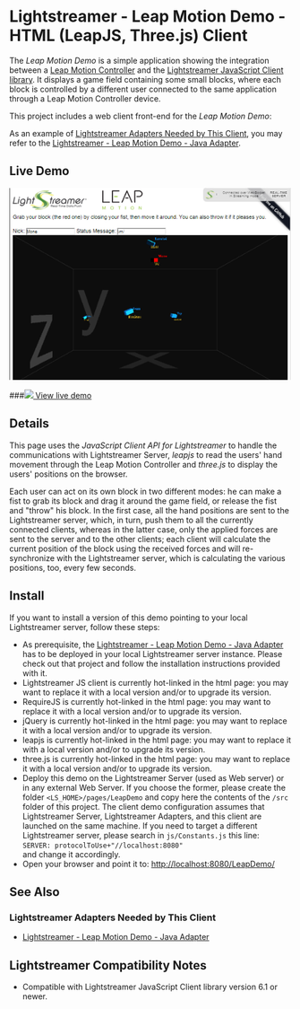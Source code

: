 # Lightstreamer - Leap Motion Demo - HTML (LeapJS, Three.js) Client

<!-- START DESCRIPTION lightstreamer-example-leapmotion-client-javascript -->
The *Leap Motion Demo* is a simple application showing the integration between a [Leap Motion Controller](https://www.leapmotion.com/) and the [Lightstreamer JavaScript Client library](http://www.lightstreamer.com/docs/client_javascript_uni_api/index.html).
It displays a game field containing some small blocks, where each block is controlled by a different user connected to the same application through a Leap Motion Controller device. 

This project includes a web client front-end for the *Leap Motion Demo*:

As an example of [Lightstreamer Adapters Needed by This Client](https://github.com/Lightstreamer/Lightstreamer-example-LeapMotion-client-javascript#lightstreamer-adapters-needed-by-this-client), you may refer to the [Lightstreamer - Leap Motion Demo - Java Adapter](https://github.com/Lightstreamer/Lightstreamer-example-LeapMotion-adapter-java).

## Live Demo

[![screenshot](screen_leap_large.png)](http://demos.lightstreamer.com/LeapDemo)

###[![](http://demos.lightstreamer.com/site/img/play.png) View live demo](http://demos.lightstreamer.com/LeapDemo)

## Details

This page uses the *JavaScript Client API for Lightstreamer* to handle the communications with Lightstreamer Server, *leapjs* to read the users' hand movement through the Leap Motion Controller and
*three.js* to display the users' positions on the browser.

Each user can act on its own block in two different modes: he can make a fist to grab its block and drag it around the game field, or release the fist and "throw" his block.
In the first case, all the hand positions are sent to the Lightstreamer server, which, in turn, push them to all the currently connected clients, whereas in the latter case, only 
the applied forces are sent to the server and to the other clients; each client will calculate the current position of the block using the received forces and will re-synchronize 
with the Lightstreamer server, which is calculating the various positions, too, every few seconds. 

<!-- END DESCRIPTION lightstreamer-example-leapmotion-client-javascript -->

## Install
If you want to install a version of this demo pointing to your local Lightstreamer server, follow these steps:
* As prerequisite, the [Lightstreamer - Leap Motion Demo - Java Adapter](https://github.com/Lightstreamer/Lightstreamer-example-LeapMotion-adapter-java) has to be deployed in your local Lightstreamer server instance. Please check out that project and follow the installation instructions provided with it.
*  Lightstreamer JS client is currently hot-linked in the html page: you may want to replace it with a local version and/or to upgrade its version.
*  RequireJS is currently hot-linked in the html page: you may want to replace it with a local version and/or to upgrade its version.
*  jQuery is currently hot-linked in the html page: you may want to replace it with a local version and/or to upgrade its version.
*  leapjs is currently hot-linked in the html page: you may want to replace it with a local version and/or to upgrade its version.
*  three.js is currently hot-linked in the html page: you may want to replace it with a local version and/or to upgrade its version.
* Deploy this demo on the Lightstreamer Server (used as Web server) or in any external Web Server. If you choose the former, please create the folder `<LS_HOME>/pages/LeapDemo` and copy here the contents of the `/src` folder of this project.
The client demo configuration assumes that Lightstreamer Server, Lightstreamer Adapters, and this client are launched on the same machine. If you need to target a different Lightstreamer server, please search in `js/Constants.js` this line:<BR/> `SERVER: protocolToUse+"//localhost:8080"`<BR/> and change it accordingly.
* Open your browser and point it to: [http://localhost:8080/LeapDemo/](http://localhost:8080/LeapDemo/)

## See Also

### Lightstreamer Adapters Needed by This Client ##
<!-- START RELATED_ENTRIES -->

* [Lightstreamer - Leap Motion Demo - Java Adapter](https://github.com/Lightstreamer/Lightstreamer-example-LeapMotion-adapter-java)

<!-- END RELATED_ENTRIES -->

## Lightstreamer Compatibility Notes

* Compatible with Lightstreamer JavaScript Client library version 6.1 or newer.

